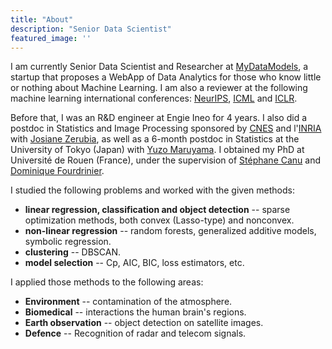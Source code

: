 ```yaml
---
title: "About"
description: "Senior Data Scientist"
featured_image: ''
---
```


I am currently Senior Data Scientist and Researcher at [MyDataModels](http://www.mydatamodels.com/), a startup that proposes a WebApp of Data Analytics for those who know little or nothing about Machine Learning. 
I am also a reviewer at the following machine learning international conferences: [NeurIPS](https://neurips.cc/), [ICML](https://icml.cc/) and [ICLR](https://iclr.cc/).

Before that, I was an R&D engineer at Engie Ineo for 4 years.
I also did a postdoc in Statistics and Image Processing sponsored by [CNES](http://www.cnes.fr/) and l'[INRIA](http://www.inria.fr/) with [Josiane Zerubia](https://team.inria.fr/ayin/josiane-zerubia/), 
as well as a 6-month postdoc in Statistics at the University of Tokyo (Japan) with [Yuzo Maruyama](https://yuzo-maruyama.github.io/). 
I obtained my PhD at Université de Rouen (France), under the supervision of [St&eacute;phane Canu](http://asi.insa-rouen.fr/enseignants/~scanu/) and [Dominique Fourdrinier](http://www.litislab.eu/publicmemberbank/memberinfo_view?userId=dfourdrinier).

I studied the following problems and worked with the given methods: 
* **linear regression, classification and object detection** -- sparse optimization methods, both convex (Lasso-type) and nonconvex. 
* **non-linear regression** -- random forests, generalized additive models, symbolic regression. 
* **clustering** -- DBSCAN. 
* **model selection** -- Cp, AIC, BIC, loss estimators, etc. 

I applied those methods to the following areas: 
* **Environment** -- contamination of the atmosphere.
* **Biomedical** -- interactions the human brain's regions.
* **Earth observation** -- object detection on satellite images.
* **Defence** -- Recognition of radar and telecom signals.
